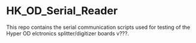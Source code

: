 # HK_OD_Serial_Reader

This repo contains the serial communication scripts used for testing of the Hyper OD elctronics splitter/digitizer boards v???.

